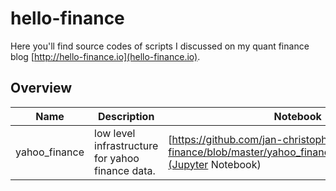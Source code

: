 # hello-finance

Here you'll find source codes of scripts I discussed on my quant finance blog [http://hello-finance.io](hello-finance.io). 

## Overview

| Name          | Description                                      | Notebook                                                 |
| ------------- |------------------------------------------------- | ---------------------------------------------------- |
| yahoo_finance | low level infrastructure for yahoo finance data. | [https://github.com/jan-christopher/hello-finance/blob/master/yahoo_finance_data/Usage.ipynb](Jupyter Notebook) |


